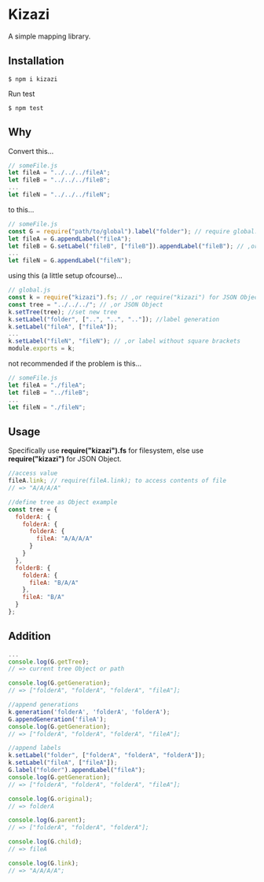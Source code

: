 # Kizazi

A simple mapping library.

## Installation

```shell
$ npm i kizazi
```

Run test

```shell
$ npm test
```

## Why

Convert this...

```js
// someFile.js
let fileA = "../../../fileA";
let fileB = "../../../fileB";
...
let fileN = "../../../fileN";
```

to this...

```js
// someFile.js
const G = require("path/to/global").label("folder"); // require global.js
let fileA = G.appendLabel("fileA");
let fileB = G.setLabel("fileB", ["fileB"]).appendLabel("fileB"); // ,or set and append label here
...
let fileN = G.appendLabel("fileN");
```

using this (a little setup ofcourse)...

```js
// global.js
const k = require("kizazi").fs; // ,or require("kizazi") for JSON Object
const tree = "../../../"; // ,or JSON Object
k.setTree(tree); //set new tree
k.setLabel("folder", ["..", "..", ".."]); //label generation
k.setLabel("fileA", ["fileA"]);
...
k.setLabel("fileN", "fileN"); // ,or label without square brackets
module.exports = k;
```

not recommended if the problem is this...

```js
// someFile.js
let fileA = "./fileA";
let fileB = "../fileB";
...
let fileN = "./fileN";
```

## Usage

Specifically use **require("kizazi").fs** for filesystem, else use **require("kizazi")** for JSON Object.

```js
//access value
fileA.link; // require(fileA.link); to access contents of file
// => "A/A/A/A"
```

```js
//define tree as Object example
const tree = {
  folderA: {
    folderA: {
      folderA: {
        fileA: "A/A/A/A"
      }
    }
  },
  folderB: {
    folderA: {
      fileA: "B/A/A"
    },
    fileA: "B/A"
  }
};
```

## Addition

```js
...
console.log(G.getTree);
// => current tree Object or path

console.log(G.getGeneration);
// => ["folderA", "folderA", "folderA", "fileA"];

//append generations
k.generation('folderA', 'folderA', 'folderA');
G.appendGeneration('fileA');
console.log(G.getGeneration);
// => ["folderA", "folderA", "folderA", "fileA"];

//append labels
k.setLabel("folder", ["folderA", "folderA", "folderA"]);
k.setLabel("fileA", ["fileA"]);
G.label("folder").appendLabel("fileA");
console.log(G.getGeneration);
// => ["folderA", "folderA", "folderA", "fileA"];

console.log(G.original);
// => folderA

console.log(G.parent);
// => ["folderA", "folderA", "folderA"];

console.log(G.child);
// => fileA

console.log(G.link);
// => "A/A/A/A";
```
